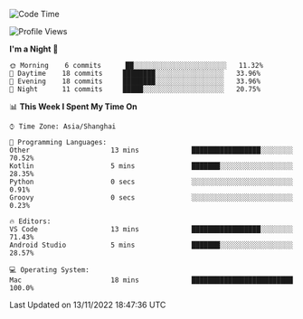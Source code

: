<!--START_SECTION:waka-->
![Code Time](http://img.shields.io/badge/Code%20Time-19%20hrs%2044%20mins-blue)

![Profile Views](http://img.shields.io/badge/Profile%20Views-6-blue)

**I'm a Night 🦉** 

```text
🌞 Morning    6 commits      ██░░░░░░░░░░░░░░░░░░░░░░░   11.32% 
🌆 Daytime    18 commits     ████████░░░░░░░░░░░░░░░░░   33.96% 
🌃 Evening    18 commits     ████████░░░░░░░░░░░░░░░░░   33.96% 
🌙 Night      11 commits     █████░░░░░░░░░░░░░░░░░░░░   20.75%

```


📊 **This Week I Spent My Time On** 

```text
⌚︎ Time Zone: Asia/Shanghai

💬 Programming Languages: 
Other                    13 mins             █████████████████░░░░░░░░   70.52% 
Kotlin                   5 mins              ███████░░░░░░░░░░░░░░░░░░   28.35% 
Python                   0 secs              ░░░░░░░░░░░░░░░░░░░░░░░░░   0.91% 
Groovy                   0 secs              ░░░░░░░░░░░░░░░░░░░░░░░░░   0.23%

🔥 Editors: 
VS Code                  13 mins             █████████████████░░░░░░░░   71.43% 
Android Studio           5 mins              ███████░░░░░░░░░░░░░░░░░░   28.57%

💻 Operating System: 
Mac                      18 mins             █████████████████████████   100.0%

```


 Last Updated on 13/11/2022 18:47:36 UTC
<!--END_SECTION:waka-->